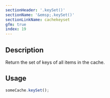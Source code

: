 ```yaml
---
sectionHeader: '.keySet()'
sectionName: '&emsp;.keySet()'
sectionLinkName: cachekeyset
gfm: true
index: 19
---
```

## Description
Return the set of keys of all items in the cache.

## Usage

```javascript
someCache.keySet();
```